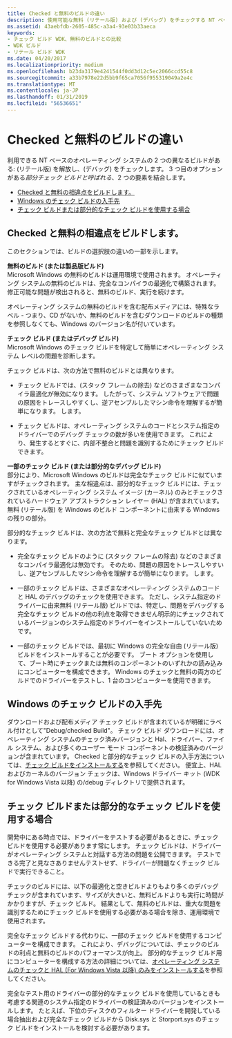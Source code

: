 ```yaml
---
title: Checked と無料のビルドの違い
description: 使用可能な無料 (リテール版) および (デバッグ) をチェックする NT ベースのオペレーティング システムの 2 つの異なるビルドがあります。 2 つの要素を結合する部分的なチェック ビルドと呼ばれる 3 番目のオプションがあります。
ms.assetid: 43aebfdb-2605-485c-a3a4-93e03b33aeca
keywords:
- チェック ビルド WDK、無料のビルドとの比較
- WDK ビルド
- リテール ビルド WDK
ms.date: 04/20/2017
ms.localizationpriority: medium
ms.openlocfilehash: b23da3179e4241544f0dd3d12c5ec2066ccd55c8
ms.sourcegitcommit: a33b7978e22d5bb9f65ca7056f955319049a2e4c
ms.translationtype: MT
ms.contentlocale: ja-JP
ms.lasthandoff: 01/31/2019
ms.locfileid: "56536651"
---
```

# <a name="checked-and-free-build-differences"></a>Checked と無料のビルドの違い


利用できる NT ベースのオペレーティング システムの 2 つの異なるビルドがある: (リテール版) を解放し、(デバッグ) をチェックします。 3 つ目のオプションがある*部分チェック ビルドと呼ばれる*、2 つの要素を結合します。

- [Checked と無料の相違点をビルドします。](#differences-between-the-checked-and-free-builds)
- [Windows のチェック ビルドの入手先](#where-to-find-a-checked-build-of-windows)
- [チェック ビルドまたは部分的なチェック ビルドを使用する場合](#when-to-use-the-checked-build-or-partial-checked-build)

## <a name="differences-between-the-checked-and-free-builds"></a>Checked と無料の相違点をビルドします。


このセクションでは、ビルドの選択肢の違いの一部を示します。

**無料のビルド (または製品版ビルド)**  
Microsoft Windows の無料のビルドは運用環境で使用されます。 オペレーティング システムの無料のビルドは、完全なコンパイラの最適化で構築されます。 修正可能な問題が検出されると、無料のビルド、実行を続けます。

オペレーティング システムの無料のビルドを含む配布メディアには、特殊なラベル - つまり、CD がないか、無料のビルドを含むダウンロードのビルドの種類を参照しなくても、Windows のバージョン名が付いています。

**チェック ビルド (またはデバッグ ビルド)**  
Microsoft Windows のチェック ビルドを特定して簡単にオペレーティング システム レベルの問題を診断します。

チェック ビルドは、次の方法で無料のビルドとは異なります。

- チェック ビルドでは、(スタック フレームの除去) などのさまざまなコンパイラ最適化が無効になります。 したがって、システム ソフトウェアで問題の原因をトレースしやすくし、逆アセンブルしたマシン命令を理解するが簡単になります。 します。

- チェック ビルドは、オペレーティング システムのコードとシステム指定のドライバーでのデバッグ チェックの数が多いを使用できます。 これにより、発生するとすぐに、内部不整合と問題を識別するためにチェック ビルドできます。

**一部のチェック ビルド (または部分的なデバッグ ビルド)**  
部分により、Microsoft Windows のビルドは完全なチェック ビルドに似ていますがチェックされます。 主な相違点は、部分的なチェック ビルドには、チェックされているオペレーティング システム イメージ (カーネル) のみとチェックされているハードウェア アブストラクション レイヤー (HAL) が含まれています。 無料 (リテール版) を Windows のビルド コンポーネントに由来する Windows の残りの部分。

部分的なチェック ビルドは、次の方法で無料と完全なチェック ビルドとは異なります。

-   完全なチェック ビルドのように (スタック フレームの除去) などのさまざまなコンパイラ最適化は無効です。 そのため、問題の原因をトレースしやすいし、逆アセンブルしたマシン命令を理解するが簡単になります。 します。

-   一部のチェック ビルドは、さまざまなオペレーティング システムのコードと HAL のデバッグのチェックを使用できます。 ただし、システム指定のドライバーに由来無料 (リテール版) ビルドでは、特定し、問題をデバッグする完全なチェック ビルドの他の利点を取得できません明示的にチェックされているバージョンのシステム指定のドライバーをインストールしていないためです。

-   一部のチェック ビルドでは、最初に Windows の完全な自由 (リテール版) ビルドをインストールすることが必要です。 ブート オプションを使用して、ブート時にチェックまたは無料のコンポーネントのいずれかの読み込みにコンピューターを構成できます。 Windows のチェックと無料の両方のビルドでのドライバーをテストし、1 台のコンピューターを使用できます。

## <a name="where-to-find-a-checked-build-of-windows"></a>Windows のチェック ビルドの入手先


ダウンロードおよび配布メディア チェック ビルドが含まれているが明確にラベル付けとして"Debug/checked Build"。 チェック ビルド ダウンロードには、オペレーティング システムのチェック済みバージョンと Hal、ドライバー、ファイル システム、および多くのユーザー モード コンポーネントの検証済みのバージョンが含まれています。 Checked と部分的なチェック ビルドの入手方法については、[チェック ビルドをインストールする](installing-the-checked-build.md)を参照してください。 便宜上、HAL およびカーネルのバージョン チェックは、Windows ドライバー キット (WDK for Windows Vista 以降) の/debug ディレクトリで提供されます。

## <a name="when-to-use-the-checked-build-or-partial-checked-build"></a>チェック ビルドまたは部分的なチェック ビルドを使用する場合


開発中にある時点では、ドライバーをテストする必要があるときに、チェック ビルドを使用する必要があります常にします。 チェック ビルドは、ドライバーがオペレーティング システムと対話する方法の問題を公開できます。 テストできる完了と見なさありませんテストせず、ドライバーが問題なくチェック ビルドで実行できること。

チェックのビルドには、以下の最適化と空きビルドよりもより多くのデバッグ チェックが含まれています、サイズが大きいと、無料ビルドよりも実行に時間がかかりますが、チェック ビルド。 結果として、無料のビルドは、重大な問題を識別するためにチェック ビルドを使用する必要がある場合を除き、運用環境で使用されます。

完全なチェック ビルドする代わりに、一部のチェック ビルドを使用するコンピューターを構成できます。 これにより、デバッグについては、チェックのビルドの利点と無料のビルドのパフォーマンスが向上。 部分的なチェック ビルド用にコンピューターを構成する方法の詳細については、[オペレーティング システムのチェックと HAL (For Windows Vista 以降) のみをインストールする](installing-just-the-checked-operating-system-and-hal--for-windows-vist.md)を参照してください。

完全なテスト用のドライバーの部分的なチェック ビルドを使用しているときも考慮する関連のシステム指定のドライバーの検証済みのバージョンをインストールします。 たとえば、下位のディスクのフィルター ドライバーを開発している場合抽出および完全なチェック ビルドから Disk.sys と Storport.sys のチェック ビルドをインストールを検討する必要があります。

 

 





